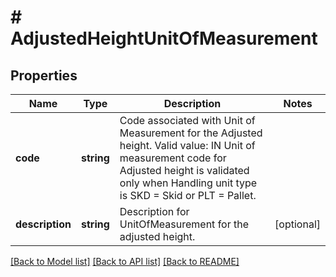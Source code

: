 # # AdjustedHeightUnitOfMeasurement

## Properties

Name | Type | Description | Notes
------------ | ------------- | ------------- | -------------
**code** | **string** | Code associated with Unit of Measurement for the Adjusted height. Valid value: IN  Unit of measurement code for Adjusted height is validated only when Handling unit type is SKD &#x3D; Skid or PLT &#x3D; Pallet. |
**description** | **string** | Description for UnitOfMeasurement for the adjusted height. | [optional]

[[Back to Model list]](../../README.md#models) [[Back to API list]](../../README.md#endpoints) [[Back to README]](../../README.md)
